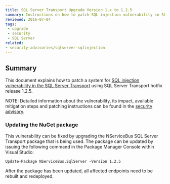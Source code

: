 ```yaml
---
title: SQL Server Transport Upgrade Version 1.x to 1.2.5
summary: Instructions on how to patch SQL injection vulnerability in SQL Server Transport version 1.x
reviewed: 2016-07-04
tags:
 - upgrade
 - security
 - SQL Server
related:
- security-advisories/sqlserver-sqlinjection
---
```



## Summary

This document explains how to patch a system for [SQL injection vulnerability in the SQL Server Transport](https://github.com/Particular/NServiceBus.SqlServer/issues/272) using SQL Server Transport hotfix release 1.2.5.

NOTE: Detailed information about the vulnerability, its impact, available mitigation steps and patching instructions can be found in the [security advisory](/security-advisories/sqlserver-sqlinjection.md).

### Updating the NuGet package

This vulnerability can be fixed by upgrading the NServiceBus SQL Server Transport package that is being used. The package can be updated by issuing the following command in the Package Manager Console within Visual Studio:

```
Update-Package NServiceBus.SqlServer -Version 1.2.5
```

After the package has been updated, all affected endpoints need to be rebuilt and redeployed.
